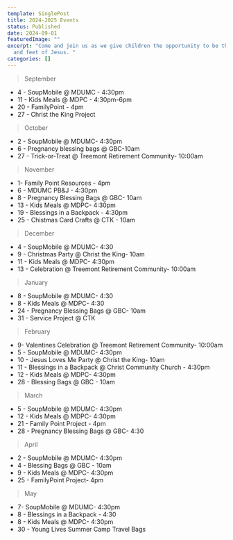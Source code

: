 ```yaml
---
template: SinglePost
title: 2024-2025 Events
status: Published
date: 2024-09-01
featuredImage: ""
excerpt: "Come and join us as we give children the opportunity to be the hands
  and feet of Jesus. "
categories: []
---
```

> September

* 4 - SoupMobile @ MDUMC - 4:30pm
* 11 - Kids Meals @ MDPC - 4:30pm-6pm
* 20 - FamilyPoint - 4pm
* 27 - Christ the King Project

> October

* 2 - SoupMobile @ MDUMC- 4:30pm
* 6 - Pregnancy blessing bags @ GBC-10am
* 27 - Trick-or-Treat @ Treemont Retirement Community- 10:00am  

> November

* 1-  Family Point Resources - 4pm
* 6 - MDUMC PB&J - 4:30pm
* 8 - Pregnancy Blessing Bags @ GBC- 10am
* 13 - Kids Meals @ MDPC- 4:30pm
* 19 - Blessings in a Backpack - 4:30pm
* 25 - Chistmas Card Crafts @ CTK - 10am

> December

* 4 -  SoupMobile @ MDUMC- 4:30  
* 9 - Christmas Party @ Christ the King- 10am
* 11 - Kids Meals @ MDPC- 4:30pm
* 13 - Celebration @ Treemont Retirement Community- 10:00am 

> January

* 8 - SoupMobile @ MDUMC- 4:30 
* 8 - Kids Meals @ MDPC- 4:30 
* 24 - Pregnancy Blessing Bags @ GBC- 10am
* 31 - Service Project @ CTK

> February 

* 9- Valentines Celebration @ Treemont Retirement Community- 10:00am 
* 5 - SoupMobile @ MDUMC- 4:30pm 
* 10 - Jesus Loves Me Party @ Christ the King- 10am
* 11 - Blessings in a Backpack @ Christ Community Church - 4:30pm
* 12 - Kids Meals @ MDPC- 4:30pm 
* 28 - Blessing Bags @ GBC - 10am

> March

* 5 - SoupMobile @ MDUMC- 4:30pm 
* 12 - Kids Meals @ MDPC- 4:30pm
* 21 - Family Point Project - 4pm
* 28 - Pregnancy Blessing Bags @ GBC- 4:30

> April

* 2 - SoupMobile @ MDUMC- 4:30pm 
* 4 - Blessing Bags @ GBC - 10am
* 9 - Kids Meals @ MDPC- 4:30pm
* 25 - FamilyPoint Project- 4pm

> May

* 7- SoupMobile @ MDUMC- 4:30pm
* 8 - Blessings in a Backpack - 4:30 
* 8 - Kids Meals @ MDPC- 4:30pm
* 30 - Young Lives Summer Camp Travel Bags